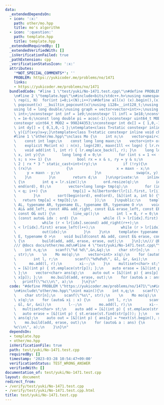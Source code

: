 ```yaml
---
data:
  _extendedDependsOn:
  - icon: ':x:'
    path: other/mo.hpp
    title: mo's algorithm
  - icon: ':question:'
    path: template.hpp
    title: template.hpp
  _extendedRequiredBy: []
  _extendedVerifiedWith: []
  _isVerificationFailed: true
  _pathExtension: cpp
  _verificationStatusIcon: ':x:'
  attributes:
    '*NOT_SPECIAL_COMMENTS*': ''
    PROBLEM: https://yukicoder.me/problems/no/1471
    links:
    - https://yukicoder.me/problems/no/1471
  bundledCode: "#line 1 \"test/yuki/No-1471.test.cpp\"\n#define PROBLEM \"https://yukicoder.me/problems/no/1471\"\
    \n#line 2 \"template.hpp\"\n#include<bits/stdc++.h>\nusing namespace std;\n#define\
    \ rep(i, N)  for(int i=0;i<(N);i++)\n#define all(x) (x).begin(),(x).end()\n#define\
    \ popcount(x) __builtin_popcount(x)\nusing i128=__int128_t;\nusing ll = long long;\n\
    using ld = long double;\nusing graph = vector<vector<int>>;\nusing P = pair<int,\
    \ int>;\nconstexpr int inf = 1e9;\nconstexpr ll infl = 1e18;\nconstexpr ld eps\
    \ = 1e-6;\nconst long double pi = acos(-1);\nconstexpr uint64_t MOD = 1e9 + 7;\n\
    constexpr uint64_t MOD2 = 998244353;\nconstexpr int dx[] = { 1,0,-1,0 };\nconstexpr\
    \ int dy[] = { 0,1,0,-1 };\ntemplate<class T>static constexpr inline void chmax(T&x,T\
    \ y){if(x<y)x=y;}\ntemplate<class T>static constexpr inline void chmin(T&x,T y){if(x>y)x=y;}\n\
    #line 1 \"other/mo.hpp\"\nclass Mo {\n    int n;\n    vector<pair<int, int>> lr;\n\
    \    const int logn;\n    const long long maxn;\n    vector<int> ord;\npublic:\n\
    \    explicit Mo(int n) : n(n), logn(20), maxn(1ll << logn) { lr.reserve(n); }\n\
    \    void add(int l, int r) { lr.emplace_back(l, r); }\n    long long hilbertorder(int\
    \ x, int y){\n        long long d = 0;\n        for (int s = 1 << (logn - 1);\
    \ s; s >>= 1) {\n            bool rx = x & s, ry = y & s;\n            d = d <<\
    \ 2 | rx * 3 ^ static_cast<int>(ry);\n            if (!ry){\n                if\
    \ (rx)\n                {\n                    x = maxn - x;\n               \
    \     y = maxn - y;\n                }\n                swap(x, y);\n        \
    \    }\n        }\n        return d;\n    }\n\nprivate:\n    inline void line_up()\
    \ {\n        int q = lr.size();\n        ord.resize(q);\n        iota(begin(ord),\
    \ end(ord), 0);\n        vector<long long> tmp(q);\n        for (int i = 0; i\
    \ < q; i++) {\n            tmp[i] = hilbertorder(lr[i].first, lr[i].second);\n\
    \        }\n        sort(begin(ord), end(ord), [&](int a, int b) {\n         \
    \   return tmp[a] < tmp[b];\n        });\n    }\npublic:\n    template< typename\
    \ AL, typename AR, typename EL, typename ER, typename O >\n    void build(const\
    \ AL& add_left, const AR& add_right, const EL& erase_left, const ER& erase_right,\
    \ const O& out) {\n        line_up();\n        int l = 0, r = 0;\n        for\
    \ (const auto& idx : ord) {\n            while (l > lr[idx].first) add_left(--l);\n\
    \            while (r < lr[idx].second) add_right(r++);\n            while (l\
    \ < lr[idx].first) erase_left(l++);\n            while (r > lr[idx].second) erase_right(--r);\n\
    \            out(idx);\n        }\n    }\n\n    template< typename A, typename\
    \ E, typename O >\n    void build(const A& add, const E& erase, const O& out)\
    \ {\n        build(add, add, erase, erase, out);\n    }\n};\n/// @brief mo's algorithm\n\
    /// @docs docs/other/mo.md\n#line 4 \"test/yuki/No-1471.test.cpp\"\nint main(){\n\
    \    int n,q;\n    scanf(\"%d %d\",&n,&q);\n    char str[n];\n    scanf(\"%s\"\
    , str);\n    \n    Mo mo(q);\n    vector<int> x(q);\n    for (auto& xi : x) {\n\
    \        int l, r;\n        scanf(\"%d%d%d\", &l, &r, &xi);\n        l--;\n  \
    \      mo.add(l, r);\n        xi--;\n    }\n    multiset<char> st;\n    auto add\
    \ = [&](int p) { st.emplace(str[p]); };\n    auto erase = [&](int p) { st.erase(st.find(str[p]));\
    \ };\n    vector<char> ans(q);\n    auto out = [&](int p) { ans[p] = *next(st.begin(),\
    \ x[p]); };\n    mo.build(add, erase, out);\n    for (auto& a : ans) {\n     \
    \   printf(\"%c\\n\", a);\n    }\n}\n"
  code: "#define PROBLEM \"https://yukicoder.me/problems/no/1471\"\n#include\"template.hpp\"\
    \n#include\"other/mo.hpp\"\nint main(){\n    int n,q;\n    scanf(\"%d %d\",&n,&q);\n\
    \    char str[n];\n    scanf(\"%s\", str);\n    \n    Mo mo(q);\n    vector<int>\
    \ x(q);\n    for (auto& xi : x) {\n        int l, r;\n        scanf(\"%d%d%d\"\
    , &l, &r, &xi);\n        l--;\n        mo.add(l, r);\n        xi--;\n    }\n \
    \   multiset<char> st;\n    auto add = [&](int p) { st.emplace(str[p]); };\n \
    \   auto erase = [&](int p) { st.erase(st.find(str[p])); };\n    vector<char>\
    \ ans(q);\n    auto out = [&](int p) { ans[p] = *next(st.begin(), x[p]); };\n\
    \    mo.build(add, erase, out);\n    for (auto& a : ans) {\n        printf(\"\
    %c\\n\", a);\n    }\n}\n"
  dependsOn:
  - template.hpp
  - other/mo.hpp
  isVerificationFile: true
  path: test/yuki/No-1471.test.cpp
  requiredBy: []
  timestamp: '2023-03-28 10:54:47+09:00'
  verificationStatus: TEST_WRONG_ANSWER
  verifiedWith: []
documentation_of: test/yuki/No-1471.test.cpp
layout: document
redirect_from:
- /verify/test/yuki/No-1471.test.cpp
- /verify/test/yuki/No-1471.test.cpp.html
title: test/yuki/No-1471.test.cpp
---
```

